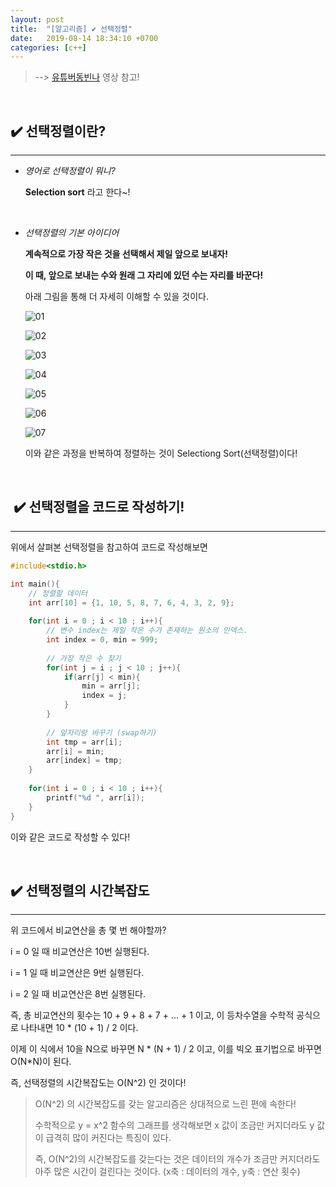 ```yaml
---
layout: post
title:  "[알고리즘] ✔️ 선택정렬"
date:   2019-08-14 18:34:10 +0700
categories: [c++]
---
```


> --> [유튜버동빈나](https://www.youtube.com/watch?v=8ZiSzteFRYc&list=PLRx0vPvlEmdDHxCvAQS1_6XV4deOwfVrz&index=2) 영상 참고!

<br>

## ✔️ 선택정렬이란?
---

- _영어로 선택정렬이 뭐니?_

	__Selection sort__ 라고 한다~! 

	<br>

- _선택정렬의 기본 아이디어_

	__계속적으로 가장 작은 것을 선택해서 제일 앞으로 보내자!__

	__이 때, 앞으로 보내는 수와 원래 그 자리에 있던 수는 자리를 바꾼다!__

	아래 그림을 통해 더 자세히 이해할 수 있을 것이다.

	![01](https://user-images.githubusercontent.com/31889335/62988727-586adb00-be80-11e9-8692-2570a0a03172.PNG)

	![02](https://user-images.githubusercontent.com/31889335/62988844-c31c1680-be80-11e9-9628-42100158e99c.PNG)

	![03](https://user-images.githubusercontent.com/31889335/62988904-ef379780-be80-11e9-9054-61f077dec7c9.PNG)

	![04](https://user-images.githubusercontent.com/31889335/62988943-14c4a100-be81-11e9-909c-75d234e8c65f.PNG)

	![05](https://user-images.githubusercontent.com/31889335/62989108-af24e480-be81-11e9-8802-a9b4c1e97251.PNG)

	![06](https://user-images.githubusercontent.com/31889335/62989109-afbd7b00-be81-11e9-8a5b-e756c24fffa9.PNG)

	![07](https://user-images.githubusercontent.com/31889335/62989110-afbd7b00-be81-11e9-9537-e14b07664c15.PNG)

	이와 같은 과정을 반복하여 정렬하는 것이 Selectiong Sort(선택정렬)이다!

	<br>

## ️️️️️️ ️️️✔️ 선택정렬을 코드로 작성하기!
---

위에서 살펴본 선택정렬을 참고하여 코드로 작성해보면

~~~c
#include<stdio.h>

int main(){
	// 정렬할 데이터 
	int arr[10] = {1, 10, 5, 8, 7, 6, 4, 3, 2, 9};
	
	for(int i = 0 ; i < 10 ; i++){
		// 변수 index는 제일 작은 수가 존재하는 원소의 인덱스. 
		int index = 0, min = 999; 
		
		// 가장 작은 수 찾기  
		for(int j = i ; j < 10 ; j++){
			if(arr[j] < min){
				min = arr[j]; 
				index = j;	
			} 
		}
		
		// 앞자리랑 바꾸기 (swap하기) 
		int tmp = arr[i];
		arr[i] = min;
		arr[index] = tmp;
	}
	
	for(int i = 0 ; i < 10 ; i++){
		printf("%d ", arr[i]);
	}
} 
~~~

이와 같은 코드로 작성할 수 있다!

<br>

## ✔️ 선택정렬의 시간복잡도
---

위 코드에서 비교연산을 총 몇 번 해야할까?

i = 0 일 때 비교연산은 10번 실행된다.

i = 1 일 때 비교연산은 9번 실행된다.

i = 2 일 때 비교연산은 8번 실행된다.

즉, 총 비교연산의 횟수는 10 + 9 + 8 + 7 + ... + 1 이고, 이 등차수열을 수학적 공식으로 나타내면 10 * (10 + 1) / 2 이다. 

이제 이 식에서 10을 N으로 바꾸면 N * (N + 1) / 2 이고, 이를 빅오 표기법으로 바꾸면 O(N*N)이 된다.

즉, 선택정렬의 시간복잡도는 O(N^2) 인 것이다!

> O(N^2) 의 시간복잡도를 갖는 알고리즘은 상대적으로 느린 편에 속한다! 
>
> 수학적으로 y = x^2 함수의 그래프를 생각해보면 x 값이 조금만 커지더라도 y 값이 급격히 많이 커진다는 특징이 있다. 
>
> 즉, O(N^2)의 시간복잡도를 갖는다는 것은 데이터의 개수가 조금만 커지더라도 아주 많은 시간이 걸린다는 것이다. (x축 : 데이터의 개수, y축 : 연산 횟수)


